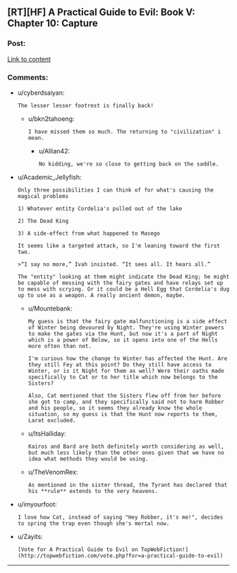 ## [RT][HF] A Practical Guide to Evil: Book V: Chapter 10: Capture

### Post:

[Link to content](https://practicalguidetoevil.wordpress.com/2019/02/06/chapter-10-capture/)

### Comments:

- u/cyberdsaiyan:
  ```
  The lesser lesser footrest is finally back!
  ```

  - u/bkn2tahoeng:
    ```
    I have missed them so much. The returning to "civilization" i mean.
    ```

    - u/Allian42:
      ```
      No kidding, we're so close to getting back on the saddle.
      ```

- u/Academic_Jellyfish:
  ```
  Only three possibilities I can think of for what's causing the magical problems

  1) Whatever entity Cordelia's pulled out of the lake

  2) The Dead King

  3) A side-effect from what happened to Masego

  It seems like a targeted attack, so I'm leaning toward the first two. 

  >“I say no more,” Ivah insisted. “It sees all. It hears all.”

  The "entity" looking at them might indicate the Dead King; he might be capable of messing with the fairy gates and have relays set up to mess with scrying. Or it could be a Hell Egg that Cordelia's dug up to use as a weapon. A really ancient demon, maybe.
  ```

  - u/Mountebank:
    ```
    My guess is that the fairy gate malfunctioning is a side effect of Winter being devoured by Night. They're using Winter powers to make the gates via the Hunt, but now it's a part of Night which is a power of Below, so it opens into one of the Hells more often than not.

    I'm curious how the change to Winter has affected the Hunt. Are they still Fey at this point? Do they still have access to Winter, or is it Night for them as well? Were their oaths made specifically to Cat or to her title which now belongs to the Sisters?

    Also, Cat mentioned that the Sisters flew off from her before she got to camp, and they specifically said not to harm Robber and his people, so it seems they already know the whole situation, so my guess is that the Hunt now reports to them, Larat excluded.
    ```

  - u/ItsHalliday:
    ```
    Kairos and Bard are both definitely worth considering as well, but much less likely than the other ones given that we have no idea what methods they would be using.
    ```

  - u/TheVenomRex:
    ```
    As mentioned in the sister thread, the Tyrant has declared that his **rule** extends to the very heavens.
    ```

- u/imyourfoot:
  ```
  I love how Cat, instead of saying "Hey Robber, it's me!", decides to spring the trap even though she's mortal now.
  ```

- u/Zayits:
  ```
  [Vote for A Practical Guide to Evil on TopWebFiction!](http://topwebfiction.com/vote.php?for=a-practical-guide-to-evil)
  ```

---

